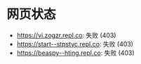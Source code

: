 # 网页状态
- https://vi.zogzr.repl.co: 失败 (403)
- https://start--stpstyc.repl.co: 失败 (403)
- https://beaspy--hting.repl.co: 失败 (403)
